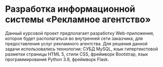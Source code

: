 # Разработка информационной системы «Рекламное агентство»
Данный курсовой проект предполагает разработку Web-приложения, 
которое будет располагаться во внутренней сети заказчика, для предоставления 
услуг рекламного агентства. Для решения данной задачи использовались 
технологии: СУБД MySQL, язык гипертекстовой разметки страницы HTML 5, 
стили CSS, фреймворк Bootstrap, язык программирования Python 3.8, фреймворк 
Flask.
